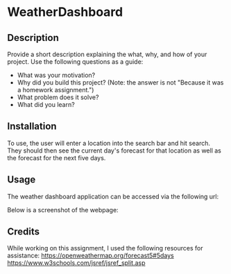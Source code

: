 # WeatherDashboard

## Description

Provide a short description explaining the what, why, and how of your project. Use the following questions as a guide:

- What was your motivation?
- Why did you build this project? (Note: the answer is not "Because it was a homework assignment.")
- What problem does it solve?
- What did you learn?

## Installation

To use, the user will enter a location into the search bar and hit search. They should then see the current day's forecast for that location as well as the forecast for the next five days.

## Usage

The weather dashboard application can be accessed via the following url:

Below is a screenshot of the webpage:


## Credits

While working on this assignment, I used the following resources for assistance:
https://openweathermap.org/forecast5#5days
https://www.w3schools.com/jsref/jsref_split.asp 

